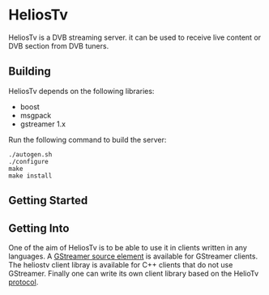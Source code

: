 # HeliosTv

HeliosTv is a DVB streaming server. it can be used to receive live content or
DVB section from DVB tuners.

## Building

HeliosTv depends on the following libraries:

- boost
- msgpack
- gstreamer 1.x

Run the following command to build the server:

    ./autogen.sh
    ./configure
    make
    make install

## Getting Started

## Getting Into

One of the aim of HeliosTv is to be able to use it in clients written in any
languages. A [GStreamer source element](https://github.com/HeliosTv/gst-plugins-heliostv)
is available for GStreamer clients. The heliostv client libray is available
for C++ clients that do not use GStreamer. Finally one can write its own client
library based on the HelioTv [protocol](doc/protocol.md).

